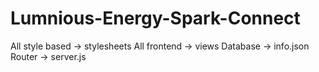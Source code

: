 # Lumnious-Energy-Spark-Connect
All style based -> stylesheets
All frontend -> views
Database -> info.json 
Router -> server.js
